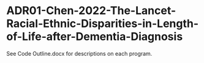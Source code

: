 # ADR01-Chen-2022-The-Lancet-Racial-Ethnic-Disparities-in-Length-of-Life-after-Dementia-Diagnosis

See Code Outline.docx for descriptions on each program.
 
